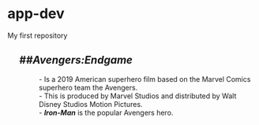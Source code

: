 # app-dev
My first repository
<ol>
  <h2><em><strong>##Avengers:Endgame</em></strong></h2>
 <dd>- Is a 2019 American superhero film based on the Marvel Comics superhero team the Avengers.</dd>
 <dd>- This is produced by Marvel Studios and distributed by Walt Disney Studios Motion Pictures.</dd>
  <dd>- <em><strong>Iron-Man</em></strong> is the popular Avengers hero.</dd>
</ol>
